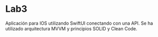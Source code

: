 # Lab3
Aplicación para IOS utilizando SwiftUI conectando con una API. Se ha utilizado arquitectura MVVM y principios SOLID y Clean Code.
